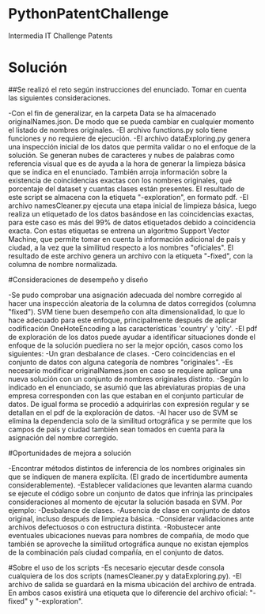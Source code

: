 # PythonPatentChallenge
Intermedia IT Challenge Patents

# Solución
##Se realizó el reto según instrucciones del enunciado. Tomar en cuenta las siguientes consideraciones.

-Con el fin de generalizar, en la carpeta Data se ha almacenado originalNames.json. De modo que se pueda cambiar en cualquier momento el listado de nombres originales.
-El archivo functions.py solo tiene funciones y no requiere de ejecución.
-El archivo dataExploring.py genera una inspección inicial de los datos que permita validar o no el enfoque de la solución. Se generan nubes de caracteres y nubes de palabras como referencia visual que es de ayuda a la hora de generar la limpieza básica que se indica en el enunciado. También arroja información sobre la existencia de coincidencias exactas con los nombres originales, qué porcentaje del dataset y cuantas clases están presentes. El resultado de este script se almacena con la etiqueta "-exploration", en formato pdf.
-El archivo namesCleaner.py ejecuta una etapa inicial de limpieza básica, luego realiza un etiquetado de los datos basándose en las coincidencias exactas, para este caso es más del 99% de datos etiquetados debido a coincidencia exacta. Con estas etiquetas se entrena un algoritmo Support Vector Machine, que permite tomar en cuenta la información adicional de país y ciudad, a la vez que la similitud respecto a los nombres "oficiales". El resultado de este archivo genera un archivo con la etiqueta "-fixed", con la columna de nombre normalizada.


#Consideraciones de desempeño y diseño

-Se pudo comprobar una asignación adecuada del nombre corregido al hacer una inspección aleatoria de la columna de datos corregidos (columna "fixed"). SVM tiene buen desempeño con alta dimensionalidad, lo que lo hace adecuado para este enfoque, principalmente después de aplicar codificación OneHoteEncoding a las características 'country' y 'city'.
-El pdf de exploración de los datos puede ayudar a identificar situaciones donde el enfoque de la solución puediera no ser la mejor opción, casos como los siguientes:
-Un gran desbalance de clases.
-Cero coincidencias en el conjunto de datos con alguna categoría de nombres "originales".
-Es necesario modificar originalNames.json en caso se requiere aplicar una nueva solución con un conjunto de nombres originales distinto.
-Según lo indicado en el enunciado, se asumió que las abreviaturas propias de una empresa corresponden con las que estaban en el conjunto particular de datos. De igual forma se procedió a adquirirlas con expresión regular y se detallan en el pdf de la exploración de datos.
-Al hacer uso de SVM se elimina la dependencia solo de la similitud ortográfica y se permite que los campos de país y ciudad también sean tomados en cuenta para la asignación del nombre corregido.

#Oportunidades de mejora a solución

 -Encontrar métodos distintos de inferencia de los nombres originales sin que se indiquen de manera explícita. (El grado de incertidumbre aumenta considerablemente).
-Establecer validaciones que levanten alarma cuando se ejecute el código sobre un conjunto de datos que infrinja las principales consideraciones al momento de ejcutar la solución basada en SVM. Por ejemplo:
        -Desbalance de clases.
        -Ausencia de clase en conjunto de datos original, incluso después de limpieza básica.
    -Considerar validaciones ante archivos defectuosos o con estructura distinta.
    -Robustecer ante eventuales ubicaciones nuevas para nombres de compañía, de modo que también se aproveche la similitud ortográfica aunque no existan ejemplos de la combinación país ciudad compañía, en el conjunto de datos.

#Sobre el uso de los scripts
    -Es necesario ejecutar desde consola cualquiera de los dos scripts (namesCleaner.py y dataExploring.py).
    -El archivo de salida se guardará en la misma ubicación del archivo de entrada. En ambos casos existirá una etiqueta que lo diferencie del archivo oficial: "-fixed" y "-exploration".
